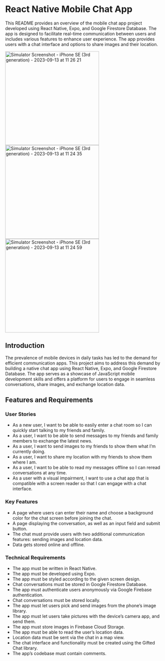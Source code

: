 # React Native Mobile Chat App

This README provides an overview of the mobile chat app project developed using React Native, Expo, and Google Firestore Database. The app is designed to facilitate real-time communication between users and includes various features to enhance user experience. The app provides users with a chat interface and options to share images and their
location.  

<img width="300" alt="Simulator Screenshot - iPhone SE (3rd generation) - 2023-09-13 at 11 26 21" src="/Users/miraherrarte/Documents/GitHub/Chat-app/Simulator Screenshot - iPhone SE (3rd generation) - 2023-09-13 at 11.26.21.png">
<img width="300" alt="Simulator Screenshot - iPhone SE (3rd generation) - 2023-09-13 at 11 24 35" src="/Users/miraherrarte/Documents/GitHub/Chat-app/Simulator Screenshot - iPhone SE (3rd generation) - 2023-09-13 at 11.24.35.png">
<img width="300" alt="Simulator Screenshot - iPhone SE (3rd generation) - 2023-09-13 at 11 24 59" src="/Users/miraherrarte/Documents/GitHub/Chat-app/Simulator Screenshot - iPhone SE (3rd generation) - 2023-09-13 at 11.24.59.png">


## Introduction

The prevalence of mobile devices in daily tasks has led to the demand for efficient communication apps. 
This project aims to address this demand by building a native chat app using React Native, Expo, and Google Firestore Database. 
The app serves as a showcase of JavaScript mobile development skills and offers a platform for users to engage in seamless conversations, share images, and exchange location data.  

## Features and Requirements  

### User Stories  
+ As a new user, I want to be able to easily enter a chat room so I can quickly start talking to my
friends and family.  
+ As a user, I want to be able to send messages to my friends and family members to exchange
the latest news.  
+ As a user, I want to send images to my friends to show them what I’m currently doing.  
+ As a user, I want to share my location with my friends to show them where I am.  
+ As a user, I want to be able to read my messages offline so I can reread conversations at any
time.  
+ As a user with a visual impairment, I want to use a chat app that is compatible with a screen
reader so that I can engage with a chat interface.  
  
### Key Features  
  
+ A page where users can enter their name and choose a background color for the chat screen
before joining the chat.  
+ A page displaying the conversation, as well as an input field and submit button.  
+ The chat must provide users with two additional communication features: sending images
and location data.  
+ Data gets stored online and offline.  
  
### Technical Requirements  
  
+ The app must be written in React Native.  
+ The app must be developed using Expo.  
+ The app must be styled according to the given screen design.  
+ Chat conversations must be stored in Google Firestore Database.  
+ The app must authenticate users anonymously via Google Firebase authentication.  
+ Chat conversations must be stored locally.  
+ The app must let users pick and send images from the phone’s image library.  
+ The app must let users take pictures with the device’s camera app, and send them.  
+ The app must store images in Firebase Cloud Storage.  
+ The app must be able to read the user’s location data.  
+ Location data must be sent via the chat in a map view.  
+ The chat interface and functionality must be created using the Gifted Chat library.  
+ The app’s codebase must contain comments.   
